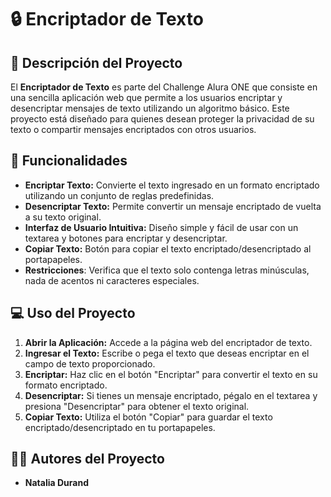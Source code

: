 # 🔒 Encriptador de Texto

## 📝 Descripción del Proyecto
El **Encriptador de Texto** es parte del Challenge Alura ONE que consiste en una sencilla aplicación web que permite a los usuarios encriptar y desencriptar mensajes de texto utilizando un algoritmo básico. Este proyecto está diseñado para quienes desean proteger la privacidad de su texto o compartir mensajes encriptados con otros usuarios.

## 🚀 Funcionalidades
- **Encriptar Texto:** Convierte el texto ingresado en un formato encriptado utilizando un conjunto de reglas predefinidas.
- **Desencriptar Texto:** Permite convertir un mensaje encriptado de vuelta a su texto original.
- **Interfaz de Usuario Intuitiva:** Diseño simple y fácil de usar con un textarea y botones para encriptar y desencriptar.
- **Copiar Texto:** Botón para copiar el texto encriptado/desencriptado al portapapeles.
- **Restricciones**: Verifica que el texto solo contenga letras minúsculas, nada de acentos ni caracteres especiales.

## 💻 Uso del Proyecto
1. **Abrir la Aplicación:** Accede a la página web del encriptador de texto.
2. **Ingresar el Texto:** Escribe o pega el texto que deseas encriptar en el campo de texto proporcionado.
3. **Encriptar:** Haz clic en el botón "Encriptar" para convertir el texto en su formato encriptado.
4. **Desencriptar:** Si tienes un mensaje encriptado, pégalo en el textarea y presiona "Desencriptar" para obtener el texto original.
5. **Copiar Texto:** Utiliza el botón "Copiar" para guardar el texto encriptado/desencriptado en tu portapapeles.

## 👨‍💻 Autores del Proyecto
- **Natalia Durand**